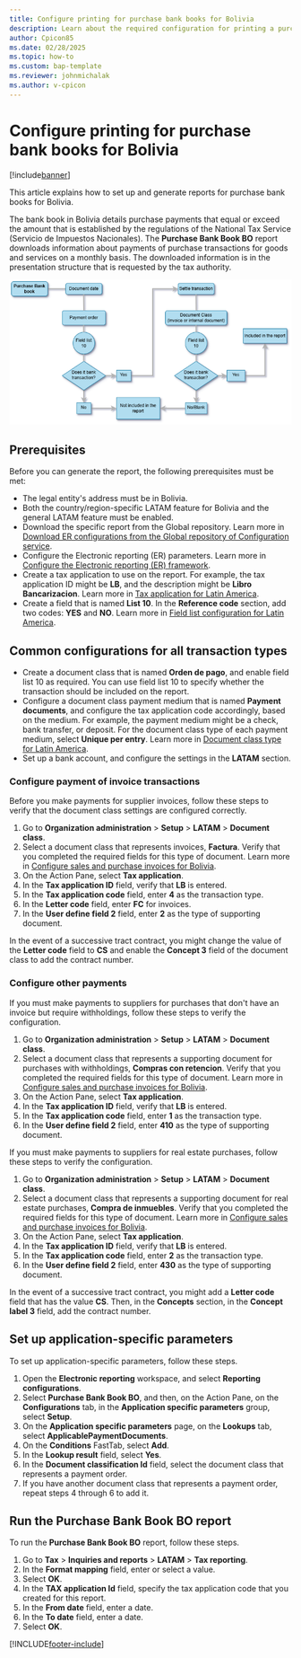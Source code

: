 ```yaml
---
title: Configure printing for purchase bank books for Bolivia
description: Learn about the required configuration for printing a purchase bank book report for Bolivia.
author: Cpicon85
ms.date: 02/28/2025
ms.topic: how-to
ms.custom: bap-template
ms.reviewer: johnmichalak
ms.author: v-cpicon
---
```


# Configure printing for purchase bank books for Bolivia

[!include[banner](../../includes/banner.md)]

This article explains how to set up and generate reports for purchase bank books for Bolivia.

The bank book in Bolivia details purchase payments that equal or exceed the amount that is established by the regulations of the National Tax Service (Servicio de Impuestos Nacionales). The **Purchase Bank Book BO** report downloads information about payments of purchase transactions for goods and services on a monthly basis. The downloaded information is in the presentation structure that is requested by the tax authority.

![Purchase bank book report diagram.](../media/LTM-Purchase-bank-book.png)

## Prerequisites

Before you can generate the report, the following prerequisites must be met:

- The legal entity's address must be in Bolivia.
- Both the country/region-specific LATAM feature for Bolivia and the general LATAM feature must be enabled.
- Download the specific report from the Global repository. Learn more in [Download ER configurations from the Global repository of Configuration service](er-download-configurations-global-repo.md).
- Configure the Electronic reporting (ER) parameters. Learn more in [Configure the Electronic reporting (ER) framework](../../../fin-ops-core/dev-itpro/analytics/electronic-reporting-er-configure-parameters.md).
- Create a tax application to use on the report. For example, the tax application ID might be **LB**, and the description might be **Libro Bancarizacion**. Learn more in [Tax application for Latin America](ltm-core-tax-application.md).
- Create a field that is named **List 10**. In the **Reference code** section, add two codes: **YES** and **NO**. Learn more in [Field list configuration for Latin America](ltm-core-field-master-lists.md).

## Common configurations for all transaction types

- Create a document class that is named **Orden de pago**, and enable field list 10 as required. You can use field list 10 to specify whether the transaction should be included on the report.
- Configure a document class payment medium that is named **Payment documents**, and configure the tax application code accordingly, based on the medium. For example, the payment medium might be a check, bank transfer, or deposit. For the document class type of each payment medium, select **Unique per entry**. Learn more in [Document class type for Latin America](ltm-core-document-class-type.md).
- Set up a bank account, and configure the settings in the **LATAM** section.

### Configure payment of invoice transactions

Before you make payments for supplier invoices, follow these steps to verify that the document class settings are configured correctly.

1. Go to **Organization administration** \> **Setup** \> **LATAM** \> **Document class**.
1. Select a document class that represents invoices, **Factura**. Verify that you completed the required fields for this type of document. Learn more in [Configure sales and purchase invoices for Bolivia](ltm-Configure-invoices-Bolivia.md).
1. On the Action Pane, select **Tax application**.
1. In the **Tax application ID** field, verify that **LB** is entered.
1. In the **Tax application code** field, enter **4** as the transaction type.
1. In the **Letter code** field, enter **FC** for invoices.
1. In the **User define field 2** field, enter **2** as the type of supporting document.

In the event of a successive tract contract, you might change the value of the **Letter code** field to **CS** and enable the **Concept 3** field of the document class to add the contract number.

### Configure other payments

If you must make payments to suppliers for purchases that don't have an invoice but require withholdings, follow these steps to verify the configuration.

1. Go to **Organization administration** \> **Setup** \> **LATAM** \> **Document class**.
1. Select a document class that represents a supporting document for purchases with withholdings, **Compras con retencion**. Verify that you completed the required fields for this type of document. Learn more in [Configure sales and purchase invoices for Bolivia](ltm-Configure-invoices-Bolivia.md).
1. On the Action Pane, select **Tax application**.
1. In the **Tax application ID** field, verify that **LB** is entered.
1. In the **Tax application code** field, enter **1** as the transaction type.
1. In the **User define field 2** field, enter **410** as the type of supporting document.

If you must make payments to suppliers for real estate purchases, follow these steps to verify the configuration.

1. Go to **Organization administration** \> **Setup** \> **LATAM** \> **Document class**.
1. Select a document class that represents a supporting document for real estate purchases, **Compra de inmuebles**. Verify that you completed the required fields for this type of document. Learn more in [Configure sales and purchase invoices for Bolivia](ltm-Configure-invoices-Bolivia.md).
1. On the Action Pane, select **Tax application**.
1. In the **Tax application ID** field, verify that **LB** is entered.
1. In the **Tax application code** field, enter **2** as the transaction type.
1. In the **User define field 2** field, enter **430** as the type of supporting document.

In the event of a successive tract contract, you might add a **Letter code** field that has the value **CS**. Then, in the **Concepts** section, in the **Concept label 3** field, add the contract number.

## Set up application-specific parameters

To set up application-specific parameters, follow these steps.

1. Open the **Electronic reporting** workspace, and select **Reporting configurations**.
1. Select **Purchase Bank Book BO**, and then, on the Action Pane, on the **Configurations** tab, in the **Application specific parameters** group, select **Setup**.
1. On the **Application specific parameters** page, on the **Lookups** tab, select **ApplicablePaymentDocuments**.
1. On the **Conditions** FastTab, select **Add**.
1. In the **Lookup result** field, select **Yes**.
1. In the **Document classification Id** field, select the document class that represents a payment order.
1. If you have another document class that represents a payment order, repeat steps 4 through 6 to add it.

## Run the Purchase Bank Book BO report

To run the **Purchase Bank Book BO** report, follow these steps.

1. Go to **Tax** \> **Inquiries and reports** \> **LATAM** \> **Tax reporting**.
1. In the **Format mapping** field, enter or select a value.
1. Select **OK**.
1. In the **TAX application Id** field, specify the tax application code that you created for this report.
1. In the **From date** field, enter a date.
1. In the **To date** field, enter a date.
1. Select **OK**.

[!INCLUDE[footer-include](../../../includes/footer-banner.md)]
